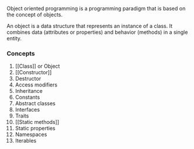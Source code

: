 Object oriented programming is a programming paradigm that is based on the concept of objects. 

An object is a data structure that represents an instance of a class. It combines data (attributes or properties) and behavior (methods) in a single entity.

### Concepts
1. [[Class]] or Object
2. [[Constructor]]
3. Destructor
4. Access modifiers
5. Inheritance
6. Constants
7. Abstract classes
8. Interfaces
9. Traits
10. [[Static methods]]
11. Static properties
12. Namespaces
13. Iterables
